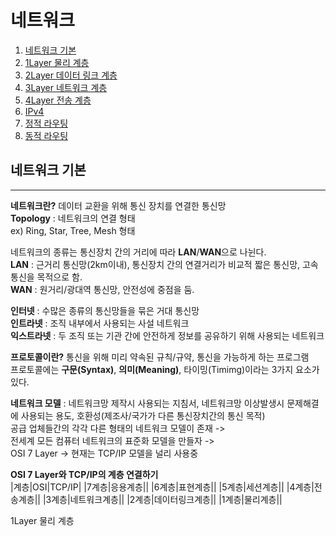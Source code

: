 # 네트워크

1. [네트워크 기본](네트워크-기본)
2. [1Layer 물리 계층](1Layer-물리-계층)
3. [2Layer 데이터 링크 계층](2Layer-데이터-링크-계층)
4. [3Layer 네트워크 계층](3Layer-네트워크-계층)
5. [4Layer 전송 계층](4Layer-전송-계층)
6. [IPv4](IPv4)
7. [정적 라우팅](정적-라우팅)
8. [동적 라우팅](동적-라우팅)



## 네트워크 기본
---
**네트워크란?** 데이터 교환을 위해 통신 장치를 연결한 통신망 <br>
**Topology** : 네트워크의 연결 형태 <br>
ex) Ring, Star, Tree, Mesh 형태 <br>

네트워크의 종류는 통신장치 간의 거리에 따라 **LAN**/**WAN**으로 나뉜다. <br>
**LAN** : 근거리 통신망(2km이내), 통신장치 간의 연결거리가 비교적 짧은 통신망, 고속 통신을 목적으로 함. <br>
**WAN** : 원거리/광대역 통신망, 안전성에 중점을 둠. <br>

**인터넷** : 수많은 종류의 통신망들을 묶은 거대 통신망 <br>
**인트라넷** : 조직 내부에서 사용되는 사설 네트워크 <br>
**익스트라넷** : 두 조직 또는 기관 간에 안전하게 정보를 공유하기 위해 사용되는 네트워크 <br>

**프로토콜이란?** 통신을 위해 미리 약속된 규칙/규약, 통신을 가능하게 하는 프로그램 <br>
프로토콜에는 **구문(Syntax)**, **의미(Meaning)**, 타이밍(Timimg)이라는 3가지 요소가 있다. <br>

**네트워크 모델** : 네트워크망 제작시 사용되는 지침서, 네트워크망 이상발생시 문제해결에 사용되는 용도, 호환성(제조사/국가가 다른 통신장치간의 통신 목적) <br>
공급 업체들간의 각각 다른 형태의 네트워크 모델이 존재 -> <br>
전세계 모든 컴퓨터 네트워크의 표준화 모델을 만들자 -> <br>
OSI 7 Layer -> 현재는 TCP/IP 모델을 널리 사용중 <br>

**OSI 7 Layer와 TCP/IP의 계층 연결하기** <br>
|계층|OSI|TCP/IP|
|7계층|응용계층||
|6계층|표현계층||
|5계층|세션계층||
|4계층|전송계층||
|3계층|네트워크계층||
|2계층|데이터링크계층||
|1계층|물리계층||


1Layer 물리 계층



